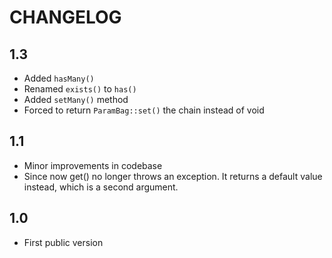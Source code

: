 CHANGELOG
=========

1.3
---

 * Added `hasMany()`
 * Renamed `exists()` to `has()`
 * Added `setMany()` method
 * Forced to return `ParamBag::set()` the chain instead of void

1.1
---

 * Minor improvements in codebase 
 * Since now get() no longer throws an exception. It returns a default value instead, which is a second argument.

1.0
---

 * First public version
